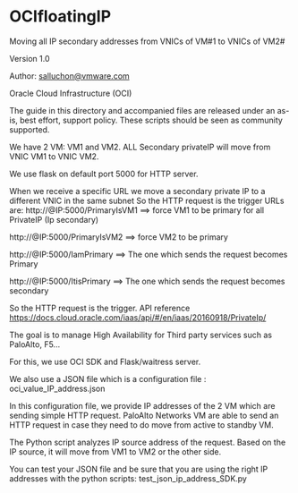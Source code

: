 # OCIfloatingIP
Moving all IP secondary addresses from VNICs of VM#1 to VNICs of VM2#

Version 1.0

Author: salluchon@vmware.com

Oracle Cloud  Infrastructure (OCI)

The guide in this directory and accompanied files are released under an as-is, best effort, support policy. These scripts should be seen as community supported. 

We have 2 VM: VM1 and VM2. ALL Secondary privateIP will move from VNIC VM1 to VNIC VM2.

We use flask on default port 5000 for HTTP server.

When we receive a specific URL
we move a secondary private IP to a different VNIC in the same subnet
So the HTTP request is the trigger
URLs are:
http://@IP:5000/PrimaryIsVM1 ==> force VM1 to be primary for all PrivateIP (Ip secondary)

http://@IP:5000/PrimaryIsVM2 ==> force VM2 to be primary

http://@IP:5000/IamPrimary ==> The one which sends the request becomes Primary

http://@IP:5000/ItisPrimary ==> The one which sends the request becomes secondary

So the HTTP request is the trigger.
API reference
https://docs.cloud.oracle.com/iaas/api/#/en/iaas/20160918/PrivateIp/

The goal is to manage High Availability for Third party services such as PaloAlto, F5...

For this, we use OCI SDK and Flask/waitress server.

We also use a JSON file which is a configuration file : oci_value_IP_address.json

In this configuration file, we provide IP addresses of the 2 VM which are sending simple HTTP request. PaloAlto Networks VM are able to send an HTTP request in case they need to do move from active to standby VM.

The Python script analyzes IP source address of the request. Based on the IP source, it will move from VM1 to VM2 or the other side.

You can test your JSON file and be sure that you are using the right IP addresses with the python scripts:
test_json_ip_address_SDK.py
